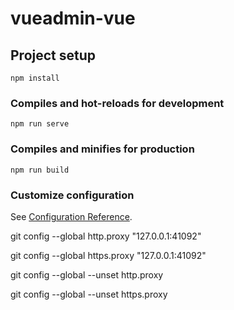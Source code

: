 # vueadmin-vue

## Project setup
```
npm install
```

### Compiles and hot-reloads for development
```
npm run serve
```

### Compiles and minifies for production
```
npm run build
```

### Customize configuration
See [Configuration Reference](https://cli.vuejs.org/config/).



git config --global http.proxy "127.0.0.1:41092"

git config --global https.proxy "127.0.0.1:41092"


git config --global --unset http.proxy
 
git config --global --unset https.proxy